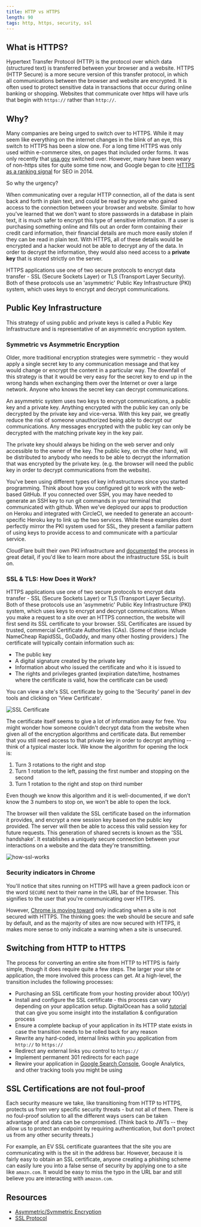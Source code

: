 ```yaml
---
title: HTTP vs HTTPS
length: 90
tags: http, https, security, ssl
---
```


## What is HTTPS?

Hypertext Transfer Protocol (HTTP) is the protocol over which data (structured text) is transferred between your browser and a website. HTTPS (HTTP Secure) is a more secure version of this transfer protocol, in which all communications between the browser and website are encrypted. It is often used to protect sensitive data in transactions that occur during online banking or shopping. Websites that communicate over https will have urls that begin with `https://` rather than `http://`. 

## Why?

Many companies are being urged to switch over to HTTPS. While it may seem like everything on the internet changes in the blink of an eye, this switch to HTTPS has been a slow one. For a long time HTTPS was only used within e-commerce sites, on pages that included order forms. It was only recently that [usa.gov](https://www.usa.gov/) switched over. However, many have been weary of non-https sites for quite some time now, and Google began to cite [HTTPS as a ranking signal](https://webmasters.googleblog.com/2014/08/https-as-ranking-signal.html) for SEO in 2014.

So why the urgency?

When communicating over a regular HTTP connection, all of the data is sent back and forth in plain text, and could be read by anyone who gained access to the connection between your browser and website. Similar to how you've learned that we don't want to store passwords in a database in plain text, it is much safer to encrypt this type of sensitive information. If a user is purchasing something online and fills out an order form containing their credit card information, their financial details are much more easily stolen if they can be read in plain text. With HTTPS, all of these details would be encrypted and a hacker would not be able to decrypt any of the data. In order to decrypt the information, they would also need access to a **private key** that is stored strictly on the server.

HTTPS applications use one of two secure protocols to encrypt data transfer - SSL (Secure Sockets Layer) or TLS (Transport Layer Security). Both of these protocols use an 'asymmetric' Public Key Infrastructure (PKI) system, which uses keys to encrypt and decrypt communications.

## Public Key Infrastructure

This strategy of using public and private keys is called a Public Key Infrastructure and is representative of an asymmetric encryption system.

### Symmetric vs Asymmetric Encryption

Older, more traditional encryption strategies were symmetric - they would apply a single secret key to any communication message and that key would change or encrypt the content in a particular way. The downfall of this strategy is that it would be very easy for the secret key to end up in the wrong hands when exchanging them over the Internet or over a large network. Anyone who knows the secret key can decrypt communications.

An asymmetric system uses two keys to encrypt communications, a public key and a private key. Anything encrypted with the public key can only be decrypted by the private key and vice-versa. With this key pair, we greatly reduce the risk of someone unauthorized being able to decrypt our communications. Any messages encrypted with the public key can only be decrypted with the matching private key in the key pair.

The private key should always be hiding on the web server and only accessible to the owner of the key. The public key, on the other hand, will be distributed to anybody who needs to be able to decrypt the information that was encrypted by the private key. (e.g. the browser will need the public key in order to decrypt communications from the website).

You've been using different types of key infrastructures since you started programming. Think about how you configured git to work with the web-based GitHub. If you connected over SSH, you may have needed to generate an SSH key to run git commands in your terminal that communicated with github. When we've deployed our apps to production on Heroku and integrated with CircleCI, we needed to generate an account-specific Heroku key to link up the two services. While these examples dont perfectly mirror the PKI system used for SSL, they present a familiar pattern of using keys to provide access to and communicate with a particular service.

CloudFlare built their own PKI infrastructure and [documented](https://blog.cloudflare.com/how-to-build-your-own-public-key-infrastructure/) the process in great detail, if you'd like to learn more about the infrastructure SSL is built on.

### SSL & TLS: How Does it Work?

HTTPS applications use one of two secure protocols to encrypt data transfer - SSL (Secure Sockets Layer) or TLS (Transport Layer Security). Both of these protocols use an 'asymmetric' Public Key Infrastructure (PKI) system, which uses keys to encrypt and decrypt communications. 
When you make a request to a site over an HTTPS connection, the website will first send its SSL certificate to your browser. SSL Certificates are issued by trusted, commercial Certificate Authorities (CAs). (Some of these include NameCheap RapidSSL, GoDaddy, and many other hosting providers.) The certificate will typically contain information such as:

* The public key
* A digital signature created by the private key
* Information about who issued the certificate and who it is issued to
* The rights and privileges granted (expiration date/time, hostnames where the certificate is valid, how the certificate can be used)

You can view a site's SSL certificate by going to the 'Security' panel in dev tools and clicking on 'View Certificate'.

![SSL Certificate](/assets/images/lessons/https-ssl/ssl-certificate.png)

The certificate itself seems to give a lot of information away for free. You might wonder how someone couldn't decrypt data from the website when given all of the encryption algorithms and certificate data. But remember that you still need access to that private key in order to decrypt anything -- think of a typical master lock. We know the algorithm for opening the lock is:

1. Turn 3 rotations to the right and stop
2. Turn 1 rotation to the left, passing the first number and stopping on the second
3. Turn 1 rotation to the right and stop on third number

Even though we know this algorithm and it is well-documented, if we don't know the 3 numbers to stop on, we won't be able to open the lock.

The browser will then validate the SSL certificate based on the information it provides, and encrypt a new session key based on the public key provided. The server will then be able to access this valid session key for future requests. This generation of shared secrets is known as the 'SSL handshake'. It establishes a uniquely secure connection between your interactions on a website and the data they're transmitting.

![how-ssl-works](/assets/images/lessons/https-ssl/how-ssl-works.jpg)

### Security indicators in Chrome

You'll notice that sites running on HTTPS will have a green padlock icon or the word `SECURE` next to their name in the URL bar of the browser. This signifies to the user that you're communicating over HTTPS.

However, [Chrome is moving toward](https://blog.chromium.org/2018/05/evolving-chromes-security-indicators.html) only indicating when a site is not secured with HTTPS. The thinking goes: the web should be secure and safe by default, and as the majority of sites are now secured with HTTPS, it makes more sense to only indicate a warning when a site is unsecured.

## Switching from HTTP to HTTPS

The process for converting an entire site from HTTP to HTTPS is fairly simple, though it does require quite a few steps. The larger your site or application, the more involved this process can get. At a high-level, the transition includes the following processes:

* Purchasing an SSL certificate from your hosting provider about 100/yr)
* Install and configure the SSL certificate - this process can vary depending on your application setup. DigitalOcean has a solid [tutorial](https://www.digitalocean.com/community/tutorials/how-to-install-an-ssl-certificate-from-a-commercial-certificate-authority) that can give you some insight into the installation & configuration process
* Ensure a complete backup of your application in its HTTP state exists in case the transition needs to be rolled back for any reason
* Rewrite any hard-coded, internal links within you application from `http://` to `https://`
* Redirect any external links you control to `https://`
* Implement permanent 301 redirects for each page
* Rewire your application in [Google Search Console](https://www.google.com/webmasters/tools/home?hl=en&pli=1), Google Analytics, and other tracking tools you might be using

## SSL Certifications are not foul-proof

Each security measure we take, like transitioning from HTTP to HTTPS, protects us from very specific security threats - but not all of them. There is no foul-proof solution to all the different ways users can be taken advantage of and data can be compromised. (Think back to JWTs -- they allow us to protect an endpoint by requiring authentication, but don't protect us from any other security threats.)

For example, an EV SSL certificate guarantees that the site you are communicating with is the sit in the address bar. However, because it is fairly easy to obtain an SSL certificate, anyone creating a phishing scheme can easily lure you into a false sense of security by applying one to a site like `amazn.com`. It would be easy to miss the typo in the URL bar and still believe you are interacting with `amazon.com`.


## Resources

* [Asymmetric/Symmetric Encryption](https://support.microsoft.com/en-us/help/246071/description-of-symmetric-and-asymmetric-encryption)
* [SSL Protocol](https://tools.ietf.org/html/rfc6101)







